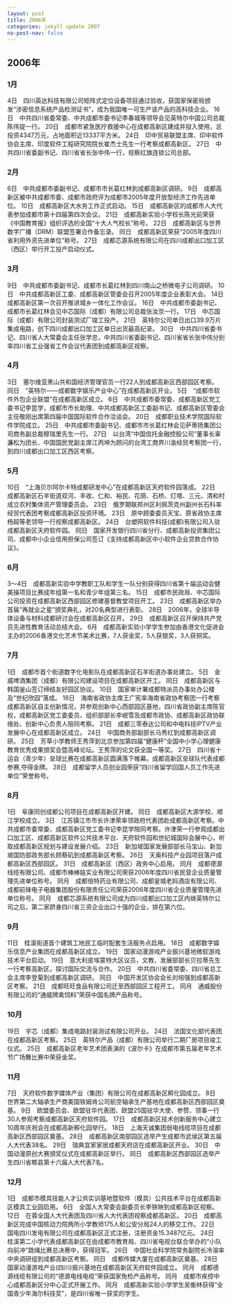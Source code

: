 ```yaml
---
layout: post
title: 2006年
categories: jekyll update 2007
no-post-nav: false
---
```


## 2006年
### 1月

4日　四川英达科技有限公司矩阵式定位设备项目通过验收，获国家保密局颁发“涉密信息系统产品检测证书”，成为我国唯一可生产该产品的高科技企业。
16日　中共四川省委常委、中共成都市委书记李春城等领导会见英特尔中国公司总裁陈伟锭一行。
20日　成都市紧急医疗救援中心在成都高新区建成并投入使用，总投资4347万元，占地面积近13337平方米。
24日　印中贸易联盟主席、印中软件协会主席、印度软件工程研究院院长崔杰士先生一行考察成都高新区。
27日　中共四川省委副书记、四川省省长张中伟一行，视察红旗连锁公司总部。

### 2月

6日　中共成都市委副书记、成都市市长葛红林到成都高新区调研。
9日　成都高新区被中共成都市委、成都市政府评为成都市2005年度开放型经济工作先进单位。
10日　成都高新区大水务工作正式启动。
15日　成都高新区的成都市人大代表参加成都市第十四届第四次会议。
21日　成都高新实验小学校长陈光前荣获《中国教育报》组织评选的全国“十大人气校长”称号。
22日　成都高新区与世界数字广播（DRM）联盟签署合作备忘录。
同日　成都高新区荣获“2005年度四川省利用外资先进单位”称号。
27日　成都芯源系统有限公司在四川成都出口加工区（西区）举行开工投产启动仪式。

### 3月

9日　中共成都市委副书记、成都市长葛红林到四川南山之桥微电子公司调研。
10日　中共成都高新区工委、成都高新区管委会召开2005年度企业表彰大会。
14日　成都高新区第一次召开推进城乡一体化工作会议。
16日　中共成都市委副书记、成都市长葛红林会见中芯国际（成都）有限公司总裁张汝京一行。
17日　中芯国际（成都）有限公司封装测试厂竣工投产。
21日　英特尔公司单日出口39.9万片集成电路，创下四川成都出口加工区单日出货最高纪录。
30日　中共四川省委书记、四川省人大常委会主任张学忠，中共四川省委副书记、四川省省长张中伟分别率四川省工业强省工作会议代表团到成都高新区视察。

### 4月

3日　塞尔维亚黑山共和国经济管理官员一行22人到成都高新区西部园区考察。
同日　“英特尔——成都数字娱乐产业中心”在成都高新区开业。
5日　“成都市软件外包企业联盟”在成都高新区成立。
6日　中共成都市委常委、成都高新区党工委书记李昆学，成都市市长助理、中共成都高新区工委副书记、成都高新区管委会主任敬刚出席第四届中国国际软件合作洽谈会。
20日　成都职业技术学院国际软件学院成立。
25日　中共成都市委副书记、成都市市长葛红林会见萨蒂扬集团公司商务副总裁穆瑞里先生一行。
27日　以台湾“中国信托金融控股公司”董事长辜濂松为团长、中国国民党副主席江丙坤为顾问的台湾工商界川渝经贸考察团一行，到四川成都出口加工区西区考察。

### 5月
10日　“上海贝尔阿尔卡特成都研发中心”在成都高新区天府软件园落成。
22日　成都高新区石羊街道双河、丰收、仁和、裕民、花荫、石桥、灯塔、三元、清和村成立农村集体资产管理委员会。
23日　俄罗期联邦州区利佩茨克州副州长石科率经贸代表团考察成都高新区投资环境。
23日　原中顾委委员天宝、原省政协主席杨超等老领导一行视察成都高新区。
24日　台塑网软件科技(成都)有限公司入驻成都高新区天府软件园。
同日　国家开发银行四川省分行、成都高新投资集团公司、成都中小企业信用担保公司签订《支持成都高新区中小软件企业贷款合作协议》。

### 6月

3～4日　成都高新实验中学教职工队和学生一队分别获得四川省第十届运动会健美操项目比赛成年组第一名和青少年组第三名。
15日　成都市民政局、中芯国际公司投资在成都高新区西部园区修建基督教堂项目开工。
23日　成都高新区举办首届“再就业之星”颁奖典礼，对20名典型进行表彰。
28日　2006年，全球半导体设备与材料成都研讨会在成都高新区召开。
29日　成都高新区召开保持共产党员先进性教育活动总结大会。
6月　成都高新实验小学学生参加由香港文化促进会主办的2006香港文化艺术节美术比赛，7人获金奖，5人获银奖，3人获铜奖。

### 7月

1日　成都市首个街道数字化电影队在成都高新区石羊街道办事处建立。
5日　金威啤酒集团（成都）有限公司建设项目在成都高新区开工。
同日　成都高新区与韩国釜山签订缔结友好园区协议。
10日　国家审计署成都特派员办事处办公楼及“世纪欣园”落成。
18日　海南省政协主席王广宪率海南省政协考察团一行考察成都高新区自主创新情况，并参观创新中心西部园区基地，四川省政协副主席陈官权，成都高新区党工委委员、组织部部长李岷雪及成都市政协、成都高新区政协联络处、创新中心负责人陪同考察。
21日　成都三零泰达公司和中电科技IPTV产业发展中心在成都高新区成立。
24日　中国商务部副部长马秀红到成都高新区调研。
25日　芳草小学教师王秀萍到北京参加第四届“健康杯”全国中小学心理健康教育优秀成果颁奖会暨高峰论坛。王秀萍的论文获全国一等奖。
27日　四川省十运会（青少年）垒球比赛在成都高新区圆满落下帷幕。成都高新区垒球队代表成都参赛,夺得金牌。
28日　成都留学人员创业园荣获“四川省留学回国人员工作先进单位”荣誉称号。

### 8月

1日　阜康同创成都公司项目在成都高新区开建。
同日　成都高新区大源学校、顺江学校成立。
3日　江苏镇江市市长许津荣率领政府代表团赴成都高新区考察。中共成都市委常委、成都高新区党工委书记李昆学陪同考察。许津荣一行参观成都出口加工区、成都高新区软件公共技术平台、天府软件园和世纪城国际会展中心，听取成都高新区规划与建设发展介绍。
23日　新加坡国家发展部部长马宝山、新加坡国防部政务部长顾蔡矶到成都高新区考察。
26日　天奥科技产业园项目落户成都高新区西部园区。
31日　成都高新区（西区）政务中心启用。
同月　成都德源线缆有限公司、成都市棒棒娃实业有限公司荣获2006年度四川省民营企业质量管理先进单位称号。
同月　成都倍特药业有限公司、成都皇城老妈酒店有限公司、成都前锋电子电器集团股份有限责任公司荣获2006年度四川省企业质量管理先进单位称号。
同月　成都芯源系统有限公司成为四川成都出口加工区内继英特尔公司之后，第二家跻身四川省三资企业出口十强的企业，排在第六位。

### 9月

11日　桂溪街道首个建筑工地民工临时配套生活服务点启用。
18日　成都数字娱乐信息产业集团在成都高新区成立。
19日　国家动漫游戏产业振兴基地微软游戏技术平台启动。
19日　意大利皮埃蒙特大区议员，文教、发展部部长贝拉蒂先生一行考察高新区，探讨国际交流与合作。
20日　中共四川省委常委、四川省总工会主席李登菊到成都高新区调研。
同日　中国开发区协会会长刘培强到成都高新区考察。
21日　成都旺旺食品有限公司迁至西部园区工程开工。
同月　通威股份有限公司的“通威牌禽饲料”荣获中国名牌产品称号。

### 10月

19日　宇芯（成都）集成电路封装测试有限公司开业。
24日　法国文化部代表团在成都高新区考察。
25日　英特尔产品（成都）有限公司举行二期厂房项目竣工仪式。
25日　成都高新区老年艺术团表演的《波尔卡》在成都市第五届老年艺术节广场舞比赛中荣获金奖。

### 11月

7日　天府软件数字媒体产业（集团）有限公司在成都高新区孵化园成立。
8日　世界第二大轴承生产商美国铁姆肯公司航空轴承生产基地在成都高新区西部园区奠基。
9日　欧盟委员会、欧盟驻华代表团、欧盟25国驻华大使、参赞、领事一行30人参观考察成都高新区天府软件园。
17日　成都高新区技术创新服务中心建立10周年庆祝会在成都高新孵化园举行。
18日　上海天诚集团弱电线缆项目在成都高新区西部园区奠基。
28日　成都高新区南部园区选举产生成都市武侯区第五届人大代表38名。
29日　瑞典宜家家居成都天府店在成都高新区开业。
30日　中国动漫原创大赛颁奖仪式在成都高新区举行。
同日　成都高新区西部园区选举产生四川省郫县第十六届人大代表7名。

### 12月

1日　成都市模具技能人才公共实训基地暨软件（模具）公共技术平台在成都高新区模具工业园启用。
6日　全国人大常委会副委员长李铁映到成都高新区视察。
12日　在蓉全国人大代表团及四川省人大代表团视察成都高新区。
20日　成都高新区完成中国核动力院两所小学教师175人和公安分局24人的移交工作。
22日　国电四川发电有限公司在成都高新区正式注册，注册资金15.3487亿元。
24日　桂溪第二小学代表成都高新区在由成都市教育局、四川省电视台联合举办的“小队向前冲”跳绳比赛总决赛中，获得冠军。
26日　中国社会科学院常务副院长冷溶率中央调研组到成都高新区考察。
同日　成都传媒大厦在成都高新区奠基。
28日　国家动漫游戏产业(四川)振兴基地在成都高新区天府软件园成立。
同月　成都德源线缆有限公司的“德源电线电缆”荣获国家免检产品称号。
同月　成都市疾控中心成都高新区分中心正式开展工作。
同月　成都高新实验小学学生吴衡林获得“全国青少年海尔科技奖”，是四川省唯一获奖的学生。

